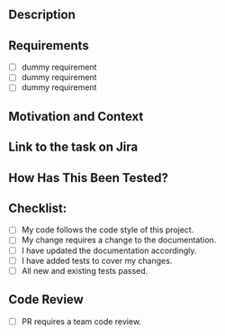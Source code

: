 <!--- Provide a general summary of your changes in the Title above -->

## Description

<!--- Describe your changes in detail -->

## Requirements

<!-- Checklist of all the requirements for this PR to be accepted -->
- [ ] dummy requirement
- [ ] dummy requirement
- [ ] dummy requirement

## Motivation and Context

<!--- Why is this change required? What problem does it solve? -->
<!--- If it fixes an open issue, please link to the issue here. -->

## Link to the task on Jira

<!--- Provide the link to the jira task that tracks these changes. -->

## How Has This Been Tested?

<!--- Please describe in detail how you tested your changes. -->
<!--- Include details of your testing environment, tests ran to see how -->
<!--- your change affects other areas of the code, etc. -->

## Checklist:

<!--- Go over all the following points, and put an `x` in all the boxes that apply. -->
<!--- If you're unsure about any of these, don't hesitate to ask. -->

- [ ] My code follows the code style of this project.
- [ ] My change requires a change to the documentation.
- [ ] I have updated the documentation accordingly.
- [ ] I have added tests to cover my changes.
- [ ] All new and existing tests passed.

## Code Review
- [ ] PR requires a team code review.